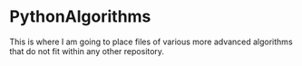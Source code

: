 # PythonAlgorithms

This is where I am going to place files of various more advanced algorithms that do not fit within any other repository.
